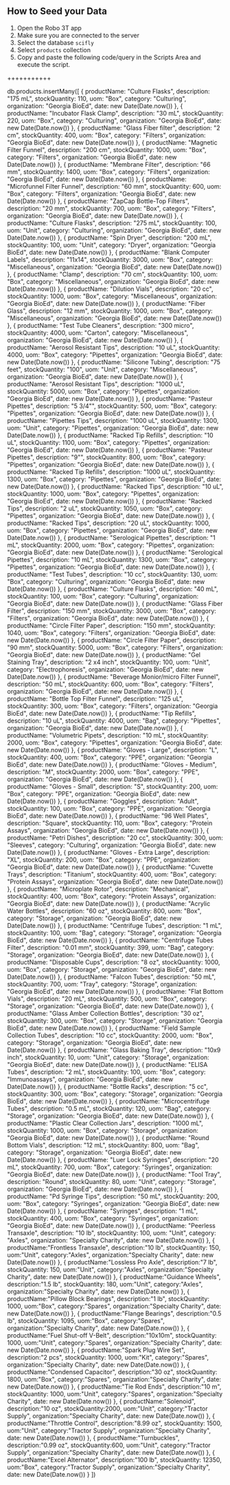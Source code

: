 ## How to Seed your Data

1. Open the Robo 3T app
2. Make sure you are connected to the server
3. Select the database `scifly`
4. Select `products` collection
5. Copy and paste the following code/query in the Scripts Area and execute the script.

+++++++++++

db.products.insertMany([
{
  productName: "Culture Flasks",
  description: "175 mL",
  stockQuantity: 110,
  uom: "Box",
  category: "Culturing",
  organization: "Georgia BioEd",
  date: new Date(Date.now())
},
{
  productName: "Incubator Flask Clamp",
  description: "30 mL",
  stockQuantity: 220,
  uom: "Box",
  category: "Culturing",
  organization: "Georgia BioEd",
  date: new Date(Date.now())
},
{
  productName: "Glass Fiber filter",
  description: "2 cm",
  stockQuantity: 400,
  uom: "Box",
  category: "Filters",
  organization: "Georgia BioEd",
  date: new Date(Date.now())
},
{
  productName: "Magnetic Filter Funnel",
  description: "200 cm",
  stockQuantity: 1000,
  uom: "Box",
  category: "Filters",
  organization: "Georgia BioEd",
  date: new Date(Date.now())
},
{
  productName: "Membrane Filter",
  description: "66 mm",
  stockQuantity: 1400,
  uom: "Box",
  category: "Filters",
  organization: "Georgia BioEd",
  date: new Date(Date.now())
},
{
  productName: "Microfunnel Filter Funnel",
  description: "60 mm",
  stockQuantity: 600,
  uom: "Box",
  category: "Filters",
  organization: "Georgia BioEd",
  date: new Date(Date.now())
},
{
  productName: "ZapCap Bottle-Top Filters",
  description: "20 mm",
  stockQuantity: 700,
  uom: "Box",
  category: "Filters",
  organization: "Georgia BioEd",
  date: new Date(Date.now())
},
{
  productName: "Culture Flasks",
  description: "275 mL",
  stockQuantity: 100,
  uom: "Unit",
  category: "Culturing",
  organization: "Georgia BioEd",
  date: new Date(Date.now())
},
{
  productName: "Spin Dryer",
  description: "200 mL",
  stockQuantity: 100,
  uom: "Unit",
  category: "Dryer",
  organization: "Georgia BioEd",
  date: new Date(Date.now())
},
{
  productName: "Blank Computer Labels",
  description: "11x14",
  stockQuantity: 3000,
  uom: "Box",
  category: "Miscellaneous",
  organization: "Georgia BioEd",
  date: new Date(Date.now())
},
{
  productName: "Clamp",
  description: "70 cm",
  stockQuantity: 100,
  uom: "Box",
  category: "Miscellaneous",
  organization: "Georgia BioEd",
  date: new Date(Date.now())
},
{
  productName: "Dilution Vials",
  description: "20 cc",
  stockQuantity: 1000,
  uom: "Box",
  category: "Miscellaneous",
  organization: "Georgia BioEd",
  date: new Date(Date.now())
},
{
  productName: "Fiber Glass",
  description: "12 mm",
  stockQuantity: 1000,
  uom: "Box",
  category: "Miscellaneous",
  organization: "Georgia BioEd",
  date: new Date(Date.now())
},
{
  productName: "Test Tube Cleaners",
  description: "300 micro",
  stockQuantity: 4000,
  uom: "Carton",
  category: "Miscellaneous",
  organization: "Georgia BioEd",
  date: new Date(Date.now())
},
{
  productName: "Aerosol Resistant Tips",
  description: "10 uL",
  stockQuantity: 4000,
  uom: "Box",
  category: "Pipettes",
  organization: "Georgia BioEd",
  date: new Date(Date.now())
},
{
  productName: "Silicone Tubing",
  description: "75 feet",
  stockQuantity: "100",
  uom: "Unit",
  category: "Miscellaneous",
  organization: "Georgia BioEd",
  date: new Date(Date.now())
},
{
  productName: "Aerosol Resistant Tips",
  description: "1000 uL",
  stockQuantity: 5000,
  uom: "Box",
  category: "Pipettes",
  organization: "Georgia BioEd",
  date: new Date(Date.now())
},
{
  productName: "Pasteur Pipettes",
  description: "5 3/4\"",
  stockQuantity: 500,
  uom: "Box",
  category: "Pipettes",
  organization: "Georgia BioEd",
  date: new Date(Date.now())
},
{
  productName: "Pipettes Tips",
  description: "1000 uL",
  stockQuantity: 1300,
  uom: "Unit",
  category: "Pipettes",
  organization: "Georgia BioEd",
  date: new Date(Date.now())
},
{
  productName: "Racked Tip Refills",
  description: "10 uL",
  stockQuantity: 1100,
  uom: "Box",
  category: "Pipettes",
  organization: "Georgia BioEd",
  date: new Date(Date.now())
},
{
  productName: "Pasteur Pipettes",
  description: "9\"",
  stockQuantity: 800,
  uom: "Box",
  category: "Pipettes",
  organization: "Georgia BioEd",
  date: new Date(Date.now())
},
{
  productName: "Racked Tip Refills",
  description: "1000 uL",
  stockQuantity: 1300,
  uom: "Box",
  category: "Pipettes",
  organization: "Georgia BioEd",
  date: new Date(Date.now())
},
{
  productName: "Racked Tips",
  description: "10 uL",
  stockQuantity: 1000,
  uom: "Box",
  category: "Pipettes",
  organization: "Georgia BioEd",
  date: new Date(Date.now())
},
{
  productName: "Racked Tips",
  description: "2 uL",
  stockQuantity: 1050,
  uom: "Box",
  category: "Pipettes",
  organization: "Georgia BioEd",
  date: new Date(Date.now())
},
{
  productName: "Racked Tips",
  description: "20 uL",
  stockQuantity: 1000,
  uom: "Box",
  category: "Pipettes",
  organization: "Georgia BioEd",
  date: new Date(Date.now())
},
{
  productName: "Serological Pipettes",
  description: "1 mL",
  stockQuantity: 2000,
  uom: "Box",
  category: "Pipettes",
  organization: "Georgia BioEd",
  date: new Date(Date.now())
},
{
  productName: "Serological Pipettes",
  description: "10 mL",
  stockQuantity: 1300,
  uom: "Box",
  category: "Pipettes",
  organization: "Georgia BioEd",
  date: new Date(Date.now())
},
{
  productName: "Test Tubes",
  description: "10 cc",
  stockQuantity: 130,
  uom: "Box",
  category: "Culturing",
  organization: "Georgia BioEd",
  date: new Date(Date.now())
},
{
  productName: "Culture Flasks",
  description: "40 mL",
  stockQuantity: 100,
  uom: "Box",
  category: "Culturing",
  organization: "Georgia BioEd",
  date: new Date(Date.now())
},
{
  productName: "Glass Fiber Filter",
  description: "150 mm",
  stockQuantity: 3000,
  uom: "Box",
  category: "Filters",
  organization: "Georgia BioEd",
  date: new Date(Date.now())
},
{
  productName: "Circle Filter Paper",
  description: "150 mm",
  stockQuantity: 1040,
  uom: "Box",
  category: "Filters",
  organization: "Georgia BioEd",
  date: new Date(Date.now())
},
{
  productName: "Circle Filter Paper",
  description: "90 mm",
  stockQuantity: 5000,
  uom: "Box",
  category: "Filters",
  organization: "Georgia BioEd",
  date: new Date(Date.now())
},
{
  productName: "Gel Staining Tray",
  description: "2 x4 inch",
  stockQuantity: 100,
  uom: "Unit",
  category: "Electrophoresis",
  organization: "Georgia BioEd",
  date: new Date(Date.now())
},
{
  productName: "Beverage Monior/micro Filter Funnel",
  description: "50 mL",
  stockQuantity: 600,
  uom: "Box",
  category: "Filters",
  organization: "Georgia BioEd",
  date: new Date(Date.now())
},
{
  productName: "Bottle Top Filter Funnel",
  description: "125 uL",
  stockQuantity: 300,
  uom: "Box",
  category: "Filters",
  organization: "Georgia BioEd",
  date: new Date(Date.now())
},
{
  productName: "Tip Refills",
  description: "10 uL",
  stockQuantity: 4000,
  uom: "Bag",
  category: "Pipettes",
  organization: "Georgia BioEd",
  date: new Date(Date.now())
},
{
  productName: "Volumetric Pipets",
  description: "10 mL",
  stockQuantity: 2000,
  uom: "Box",
  category: "Pipettes",
  organization: "Georgia BioEd",
  date: new Date(Date.now())
},
{
  productName: "Gloves - Large",
  description: "L",
  stockQuantity: 400,
  uom: "Box",
  category: "PPE",
  organization: "Georgia BioEd",
  date: new Date(Date.now())
},
{
  productName: "Gloves - Medium",
  description: "M",
  stockQuantity: 2000,
  uom: "Box",
  category: "PPE",
  organization: "Georgia BioEd",
  date: new Date(Date.now())
},
{
  productName: "Gloves - Small",
  description: "S",
  stockQuantity: 200,
  uom: "Box",
  category: "PPE",
  organization: "Georgia BioEd",
  date: new Date(Date.now())
},
{
  productName: "Goggles",
  description: "Adult",
  stockQuantity: 100,
  uom: "Box",
  category: "PPE",
  organization: "Georgia BioEd",
  date: new Date(Date.now())
},
{
  productName: "96 Well Plates",
  description: "Square",
  stockQuantity: 110,
  uom: "Box",
  category: "Protein Assays",
  organization: "Georgia BioEd",
  date: new Date(Date.now())
},
{
  productName: "Petri Dishes",
  description: "20 cc",
  stockQuantity: 300,
  uom: "Sleeves",
  category: "Culturing",
  organization: "Georgia BioEd",
  date: new Date(Date.now())
},
{
  productName: "Gloves - Extra Large",
  description: "XL",
  stockQuantity: 200,
  uom: "Box",
  category: "PPE",
  organization: "Georgia BioEd",
  date: new Date(Date.now())
},
{
  productName: "Cuvette Trays",
  description: "Titanium",
  stockQuantity: 400,
  uom: "Box",
  category: "Protein Assays",
  organization: "Georgia BioEd",
  date: new Date(Date.now())
},
{
  productName: "Microplate Rotor",
  description: "Mechanical",
  stockQuantity: 400,
  uom: "Box",
  category: "Protein Assays",
  organization: "Georgia BioEd",
  date: new Date(Date.now())
},
{
  productName: "Acrylic Water Bottles",
  description: "60 oz",
  stockQuantity: 800,
  uom: "Box",
  category: "Storage",
  organization: "Georgia BioEd",
  date: new Date(Date.now())
},
{
  productName: "Centrifuge Tubes",
  description: "1 mL",
  stockQuantity: 100,
  uom: "Bag",
  category: "Storage",
  organization: "Georgia BioEd",
  date: new Date(Date.now())
},
{
  productName: "Centrifuge Tubes Filter",
  description: "0.01 mm",
  stockQuantity: 399,
  uom: "Bag",
  category: "Storage",
  organization: "Georgia BioEd",
  date: new Date(Date.now())
},
{
  productName: "Disposable Cups",
  description: "8 oz",
  stockQuantity: 1000,
  uom: "Box",
  category: "Storage",
  organization: "Georgia BioEd",
  date: new Date(Date.now())
},
{
  productName: "Falcon Tubes",
  description: "50 mL",
  stockQuantity: 700,
  uom: "Tray",
  category: "Storage",
  organization: "Georgia BioEd",
  date: new Date(Date.now())
},
{
  productName: "Flat Bottom Vials",
  description: "20 mL",
  stockQuantity: 500,
  uom: "Box",
  category: "Storage",
  organization: "Georgia BioEd",
  date: new Date(Date.now())
},
{
  productName: "Glass Amber Collection Bottles",
  description: "30 oz",
  stockQuantity: 300,
  uom: "Box",
  category: "Storage",
  organization: "Georgia BioEd",
  date: new Date(Date.now())
},
{
  productName: "Field Sample Collection Tubes",
  description: "10 cc",
  stockQuantity: 2000,
  uom: "Box",
  category: "Storage",
  organization: "Georgia BioEd",
  date: new Date(Date.now())
},
{
  productName: "Glass Baking Tray",
  description: "10x9 inch",
  stockQuantity: 10,
  uom: "Unit",
  category: "Storage",
  organization: "Georgia BioEd",
  date: new Date(Date.now())
},
{
  productName: "ELISA Tubes",
  description: "2 mL",
  stockQuantity: 100,
  uom: "Box",
  category: "Immunoassays",
  organization: "Georgia BioEd",
  date: new Date(Date.now())
},
{
  productName: "Bottle Racks",
  description: "5 cc",
  stockQuantity: 300,
  uom: "Box",
  category: "Storage",
  organization: "Georgia BioEd",
  date: new Date(Date.now())
},
{
  productName: "Microcentrifuge Tubes",
  description: "0.5 mL",
  stockQuantity: 120,
  uom: "Bag",
  category: "Storage",
  organization: "Georgia BioEd",
  date: new Date(Date.now())
},
{
  productName: "Plastic Clear Collection Jars",
  description: "1000 mL",
  stockQuantity: 1000,
  uom: "Box",
  category: "Storage",
  organization: "Georgia BioEd",
  date: new Date(Date.now())
},
{
  productName: "Round Bottom Vials",
  description: "12 mL",
  stockQuantity: 800,
  uom: "Bag",
  category: "Storage",
  organization: "Georgia BioEd",
  date: new Date(Date.now())
},
{
  productName: "Luer Lock Syringes",
  description: "20 mL",
  stockQuantity: 700,
  uom: "Box",
  category: "Syringes",
  organization: "Georgia BioEd",
  date: new Date(Date.now())
},
{
  productName: "Tool Tray",
  description: "Round",
  stockQuantity: 80,
  uom: "Unit",
  category: "Storage",
  organization: "Georgia BioEd",
  date: new Date(Date.now())
},
{
  productName: "Pd Syringe Tips",
  description: "50 mL",
  stockQuantity: 200,
  uom: "Box",
  category: "Syringes",
  organization: "Georgia BioEd",
  date: new Date(Date.now())
},
{
  productName: "Syringes",
  description: "1 mL",
  stockQuantity: 400,
  uom: "Box",
  category: "Syringes",
  organization: "Georgia BioEd",
  date: new Date(Date.now())
},
{
  productName: "Peerless Transaxle",
  description: "10 lb",
  stockQuantity: 100,
  uom: "Unit",
  category: "Axles",
  organization: "Specialty Charity",
  date: new Date(Date.now())
},
{
  productName:"Frontless Transaxle",
  description:"10 lb",
  stockQuantity: 150,
  uom:"Unit",
  category:"Axles",
  organization:"Specialty Charity",
  date: new Date(Date.now())
},
{
  productName:"Lossless Pro Axle",
  description:"7 lb",
  stockQuantity: 150,
  uom:"Unit",
  category:"Axles",
  organization:"Specialty Charity",
  date: new Date(Date.now())
},
{
  productName:"Guidance Wheels",
  description:"1.5 lb",
  stockQuantity: 180,
  uom:"Unit",
  category:"Axles",
  organization:"Specialty Charity",
  date: new Date(Date.now())
},
{
  productName:"Pillow Block Bearings",
  description:"1 lb",
  stockQuantity: 1000,
  uom:"Box",
  category:"Spares",
  organization:"Specialty Charity",
  date: new Date(Date.now())
},
{
  productName:"Flange Bearings",
  description:"0.5 lb",
  stockQuantity: 1095,
  uom:"Box",
  category:"Spares",
  organization:"Specialty Charity",
  date: new Date(Date.now())
},
{
  productName:"Fuel Shut-off V-Belt",
  description:"10x10m",
  stockQuantity: 1000,
  uom:"Unit",
  category:"Spares",
  organization:"Specialty Charity",
  date: new Date(Date.now())
},
{
  productName:"Spark Plug Wire Set",
  description:"2 pcs",
  stockQuantity: 1000,
  uom:"Kit",
  category:"Spares",
  organization:"Specialty Charity",
  date: new Date(Date.now())
},
{
  productName:"Condensed Capacitor",
  description:"30 oz",
  stockQuantity: 1800,
  uom:"Box",
  category:"Spares",
  organization:"Specialty Charity",
  date: new Date(Date.now())
},
{
  productName:"Tie Rod Ends",
  description:"10 m",
  stockQuantity: 1000,
  uom:"Unit",
  category:"Spares",
  organization:"Specialty Charity",
  date: new Date(Date.now())
},
{
  productName:"Solenoid",
  description:"10 oz",
  stockQuantity:2000,
  uom:"Unit",
  category:"Tractor Supply",
  organization:"Specialty Charity",
  date: new Date(Date.now())
},
{
  productName:"Throttle Control",
  description:"8.99 oz",
  stockQuantity: 1500,
  uom:"Unit",
  category:"Tractor Supply",
  organization:"Specialty Charity",
  date: new Date(Date.now())
},
{
  productName:"Turnbuckles",
  description:"0.99 oz",
  stockQuantity:600,
  uom:"Unit",
  category:"Tractor Supply",
  organization:"Specialty Charity",
  date: new Date(Date.now())
},
{
  productName:"Excel Alternator",
  description:"100 lb",
  stockQuantity: 12350,
  uom:"Box",
  category:"Tractor Supply",
  organization:"Specialty Charity",
  date: new Date(Date.now())
}
])
